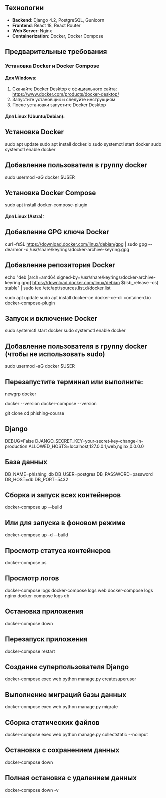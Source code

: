 ## Технологии

- **Backend**: Django 4.2, PostgreSQL, Gunicorn
- **Frontend**: React 18, React Router
- **Web Server**: Nginx
- **Containerization**: Docker, Docker Compose

## Предварительные требования

### Установка Docker и Docker Compose

#### Для Windows:
1. Скачайте Docker Desktop с официального сайта: https://www.docker.com/products/docker-desktop/
2. Запустите установщик и следуйте инструкциям
3. После установки запустите Docker Desktop

#### Для Linux (Ubuntu/Debian):

## Установка Docker
sudo apt update
sudo apt install docker.io
sudo systemctl start docker
sudo systemctl enable docker

## Добавление пользователя в группу docker
sudo usermod -aG docker $USER

## Установка Docker Compose
sudo apt install docker-compose-plugin


#### Для Linux (Astra):

## Добавление GPG ключа Docker
curl -fsSL https://download.docker.com/linux/debian/gpg | sudo gpg --dearmor -o /usr/share/keyrings/docker-archive-keyring.gpg

## Добавление репозитория Docker
echo "deb [arch=amd64 signed-by=/usr/share/keyrings/docker-archive-keyring.gpg] https://download.docker.com/linux/debian $(lsb_release -cs) stable" | sudo tee /etc/apt/sources.list.d/docker.list

sudo apt update
sudo apt install docker-ce docker-ce-cli containerd.io docker-compose-plugin

## Запуск и включение Docker
sudo systemctl start docker
sudo systemctl enable docker

## Добавление пользователя в группу docker (чтобы не использовать sudo)
sudo usermod -aG docker $USER

## Перезапустите терминал или выполните:
newgrp docker

docker --version
docker-compose --version

git clone <repository-url>
cd phishing-course

## Django
DEBUG=False
DJANGO_SECRET_KEY=your-secret-key-change-in-production
ALLOWED_HOSTS=localhost,127.0.0.1,web,nginx,0.0.0.0

## База данных
DB_NAME=phishing_db
DB_USER=postgres
DB_PASSWORD=password
DB_HOST=db
DB_PORT=5432

## Сборка и запуск всех контейнеров
docker-compose up --build

## Или для запуска в фоновом режиме
docker-compose up -d --build

## Просмотр статуса контейнеров
docker-compose ps

## Просмотр логов
docker-compose logs
docker-compose logs web
docker-compose logs nginx
docker-compose logs db

## Остановка приложения
docker-compose down

## Перезапуск приложения
docker-compose restart

## Создание суперпользователя Django
docker-compose exec web python manage.py createsuperuser

## Выполнение миграций базы данных
docker-compose exec web python manage.py migrate

## Сборка статических файлов
docker-compose exec web python manage.py collectstatic --noinput

## Остановка с сохранением данных
docker-compose down

## Полная остановка с удалением данных
docker-compose down -v